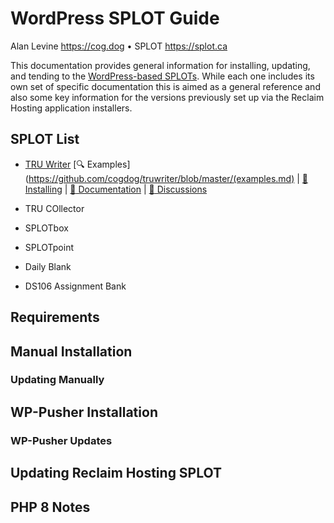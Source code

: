 # WordPress SPLOT Guide

Alan Levine https://cog.dog • SPLOT https://splot.ca

This documentation provides general information for installing, updating, and tending to the [WordPress-based SPLOTs](https://splot.ca/category/splots/wordpress/). While each one includes its own set of specific documentation this is aimed as a general reference and also some key information for the versions previously set up via the Reclaim Hosting application installers.

## SPLOT List

* [TRU Writer](https://github.com/cogdog/truwriter/blob/master/README.md) 
[:mag: Examples](https://github.com/cogdog/truwriter/blob/master/(examples.md) | 
[:rocket: Installing](https://github.com/cogdog/truwriter/blob/master/install.md) | 
[:book: Documentation](https://github.com/cogdog/truwriter/blob/master/docs.md) | 
[:speech_balloon: Discussions](https://github.com/cogdog/truwriter/discussions)

* TRU COllector
* SPLOTbox
* SPLOTpoint
* Daily Blank
* DS106 Assignment Bank


##  Requirements

## Manual Installation

### Updating Manually

## WP-Pusher Installation

### WP-Pusher Updates

## Updating Reclaim Hosting SPLOT

## PHP 8 Notes





